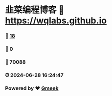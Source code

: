 # 韭菜编程博客 :link: https://wqlabs.github.io 
### :page_facing_up: [18](https://wqlabs.github.io/tag.html) 
### :speech_balloon: 0 
### :hibiscus: 70088 
### :alarm_clock: 2024-06-28 16:24:47 
### Powered by :heart: [Gmeek](https://github.com/Meekdai/Gmeek)
